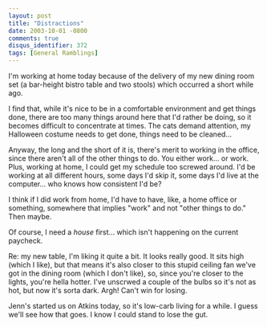 ```yaml
---
layout: post
title: "Distractions"
date: 2003-10-01 -0800
comments: true
disqus_identifier: 372
tags: [General Ramblings]
---
```

I'm working at home today because of the delivery of my new dining room
set (a bar-height bistro table and two stools) which occurred a short
while ago.
 
 I find that, while it's nice to be in a comfortable environment and get
things done, there are too many things around here that I'd rather be
doing, so it becomes difficult to concentrate at times. The cats demand
attention, my Halloween costume needs to get done, things need to be
cleaned...
 
 Anyway, the long and the short of it is, there's merit to working in
the office, since there aren't all of the other things to do. You either
work... or work. Plus, working at home, I could get my schedule too
screwed around. I'd be working at all different hours, some days I'd
skip it, some days I'd live at the computer... who knows how consistent
I'd be?
 
 I think if I did work from home, I'd have to have, like, a home office
or something, somewhere that implies "work" and not "other things to
do." Then maybe.
 
 Of course, I need a *house* first... which isn't happening on the
current paycheck.
 
 Re: my new table, I'm liking it quite a bit. It looks really good. It
sits high (which I like), but that means it's also closer to this stupid
ceiling fan we've got in the dining room (which I don't like), so, since
you're closer to the lights, you're hella hotter. I've unscrwed a couple
of the bulbs so it's not as hot, but now it's sorta dark. Argh! Can't
win for losing.
 
 Jenn's started us on Atkins today, so it's low-carb living for a while.
I guess we'll see how that goes. I know I could stand to lose the gut.
